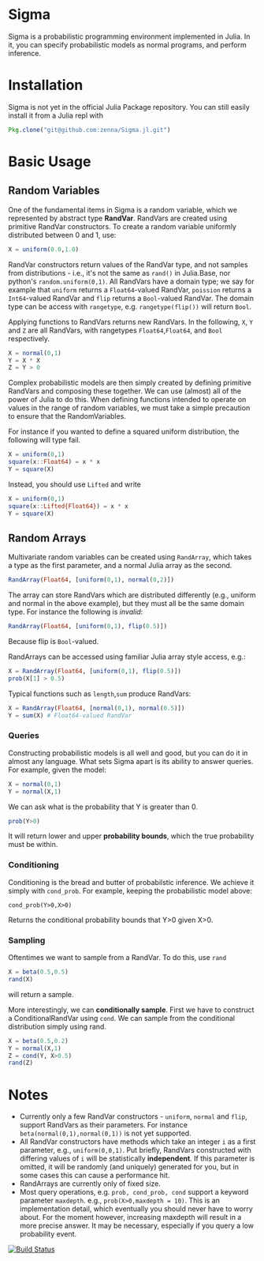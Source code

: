 # Sigma

Sigma is a probabilistic programming environment implemented in Julia.
In it, you can specify probabilistic models as normal programs, and perform inference.

# Installation

Sigma is not yet in the official Julia Package repository.  You can still easily install it from a Julia repl with

```julia
Pkg.clone("git@github.com:zenna/Sigma.jl.git")
```

# Basic Usage

## Random Variables
One of the fundamental items in Sigma is a random variable, which we represented by abstract type __RandVar__.
RandVars are created using primitive RandVar constructors.
To create a random variable uniformly distributed between 0 and 1, use:

```julia
X = uniform(0.0,1.0)
```

RandVar constructors return values of the RandVar type, and not samples from distributions - i.e., it's not the same as `rand()` in Julia.Base, nor python's `random.uniform(0,1)`.
All RandVars have a domain type; we say for example that `uniform` returns a `Float64`-valued RandVar, `poission` returns a `Int64`-valued RandVar and `flip` returns a `Bool`-valued RandVar.
The domain type can be access with `rangetype`, e.g. `rangetype(flip())` will return `Bool`.

Applying functions to RandVars returns new RandVars.  In the following, `X`, `Y` and `Z` are all RandVars, with rangetypes `Float64`,`Float64`, and `Bool` respectively.

```julia
X = normal(0,1)
Y = X * X
Z = Y > 0
```

Complex probabilistic models are then simply created by defining primitive RandVars and composing these together.
We can use (almost) all of the power of Julia to do this.
When defining functions intended to operate on values in the range of random variables, we must take a simple precaution to ensure that the RandomVariables.

For instance if you wanted to define a squared uniform distribution, the following will type fail.

```julia
X = uniform(0,1)
square(x::Float64) = x * x
Y = square(X)
```

Instead, you should use `Lifted` and write

```julia
X = uniform(0,1)
square(x::Lifted{Float64}) = x * x
Y = square(X)
```

## Random Arrays

Multivariate random variables can be created using `RandArray`, which takes a type as the first parameter, and a normal Julia array as the second.

```julia
RandArray(Float64, [uniform(0,1), normal(0,2)])
```

The array can store RandVars which are distributed differently (e.g., uniform and normal in the above example), but they must all be the same domain type.
For instance the following is *invalid*:

```julia
RandArray(Float64, [uniform(0,1), flip(0.5)])
```

Because flip is `Bool`-valued.

RandArrays can be accessed using familiar Julia array style access, e.g.:

```julia
X = RandArray(Float64, [uniform(0,1), flip(0.5)])
prob(X[1] > 0.5)
```

Typical functions such as `length`,`sum` produce RandVars:

```julia
X = RandArray(Float64, [normal(0,1), normal(0.5)])
Y = sum(X) # Float64-valued RandVar
```

### Queries

Constructing probabilistic models is all well and good, but you can do it in almost any language.
What sets Sigma apart is its ability to answer queries.
For example, given the model:

```julia
X = normal(0,1)
Y = normal(X,1)
```

We can ask what is the probability that Y is greater than 0.

```julia
prob(Y>0)
```

It will return lower and upper __probability bounds__, which the true probability must be within.

### Conditioning

Conditioning is the bread and butter of probabilstic inference.
We achieve it simply with `cond_prob`.
For example, keeping the probabilistic model above:

```
cond_prob(Y>0,X>0)
```

Returns the conditional probability bounds that Y>0 given X>0.

### Sampling

Oftentimes we want to sample from a RandVar.
To do this, use `rand`

```julia
X = beta(0.5,0.5)
rand(X)
```

will return a sample.

More interestingly, we can __conditionally sample__.
First we have to construct a ConditionalRandVar using `cond`.
We can sample from the conditional distribution simply using rand.

```julia
X = beta(0.5,0.2)
Y = normal(X,1)
Z = cond(Y, X>0.5)
rand(Z)
```

# Notes

- Currently only a few RandVar constructors - `uniform`, `normal` and `flip`, support RandVars as their parameters. For instance `beta(normal(0,1),normal(0,1))` is not yet supported.
- All RandVar constructors have methods which take an integer `i` as a first parameter, e.g.,  `uniform(0,0,1)`.  Put briefly, RandVars constructed with differing values of `i` will be statistically __independent__.  If this parameter is omitted, it will be randomly (and uniquely) generated for you, but in some cases this can cause a performance hit.
- RandArrays are currently only of fixed size.
- Most query operations, e.g. `prob, cond_prob, cond` support a keyword parameter `maxdepth`.  e.g., `prob(X>0,maxdepth = 10)`.  This is an implementation detail, which eventually you should never have to worry about.  For the moment however, increasing maxdepth will result in a more precise answer.  It may be necessary, especially if you query a low probability event.

[![Build Status](https://travis-ci.org/zenna/Sigma.jl.svg?branch=master)](https://travis-ci.org/zenna/Sigma.jl)


